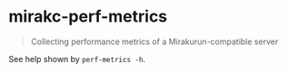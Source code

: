# mirakc-perf-metrics

> Collecting performance metrics of a Mirakurun-compatible server

See help shown by `perf-metrics -h`.

